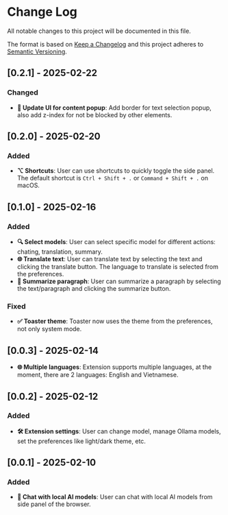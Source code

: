 # Change Log

All notable changes to this project will be documented in this file.

The format is based on [Keep a Changelog](http://keepachangelog.com/)
and this project adheres to [Semantic Versioning](http://semver.org/).

## [0.2.1] - 2025-02-22

### Changed

- **📌 Update UI for content popup**: Add border for text selection popup, also add z-index for not be blocked by other elements.

## [0.2.0] - 2025-02-20

### Added

- **⌥ Shortcuts**: User can use shortcuts to quickly toggle the side panel. The default shortcut is `Ctrl + Shift + .` or `Command + Shift + .` on macOS.

## [0.1.0] - 2025-02-16

### Added

- **🔍 Select models**: User can select specific model for different actions: chating, translation, summary.
- **🌐 Translate text**: User can translate text by selecting the text and clicking the translate button. The language to translate is selected from the preferences.
- **📃 Summarize paragraph**: User can summarize a paragraph by selecting the text/paragraph and clicking the summarize button.

### Fixed

- **✅ Toaster theme**: Toaster now uses the theme from the preferences, not only system mode.

## [0.0.3] - 2025-02-14

- **🌐 Multiple languages**: Extension supports multiple languages, at the moment, there are 2 languages: English and Vietnamese.

## [0.0.2] - 2025-02-12

### Added

- **🛠️ Extension settings**: User can change model, manage Ollama models, set the preferences like light/dark theme, etc.

## [0.0.1] - 2025-02-10

### Added

- **💬 Chat with local AI models**: User can chat with local AI models from side panel of the browser.
